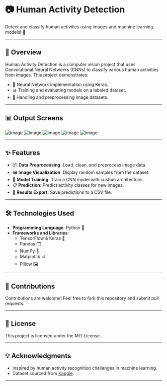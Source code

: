# 📷 **Human Activity Detection**  
Detect and classify human activities using images and machine learning models! 🎯  

---

## 📜 **Overview**  
Human Activity Detection is a computer vision project that uses Convolutional Neural Networks (CNNs) to classify various human activities from images. This project demonstrates:  
- 🧠 Neural Network implementation using Keras.  
- 📊 Training and evaluating models on a labeled dataset.  
- 📂 Handling and preprocessing image datasets.  

---

## 📊 **Output Screens**

![image](https://github.com/user-attachments/assets/822a3e32-518f-402b-9086-a8e105891db6)
![image](https://github.com/user-attachments/assets/8ddcb718-0356-4e1b-adaa-299893e68e6c)
![image](https://github.com/user-attachments/assets/14a97b7a-1948-4481-aae5-36487838a39c)
![image](https://github.com/user-attachments/assets/ccb7cda5-8e50-4cff-83c1-ca339e78773d)
![image](https://github.com/user-attachments/assets/116d4ec9-47af-4f7a-9cca-e357eade7156)

---

## ✨ **Features**  
- 📦 **Data Preprocessing**: Load, clean, and preprocess image data.  
- 🖼️ **Image Visualization**: Display random samples from the dataset.  
- 🧪 **Model Training**: Train a CNN model with custom architecture.  
- 📋 **Prediction**: Predict activity classes for new images.  
- 📝 **Results Export**: Save predictions to a CSV file.  

---

## 🛠️ **Technologies Used**  
- **Programming Language**: Python 🐍  
- **Frameworks and Libraries**:  
  - TensorFlow & Keras 🧠  
  - Pandas 🗂️  
  - NumPy 🔢  
  - Matplotlib 📊  
  - Pillow 🖼️  

---  


## 🤝 Contributions  
Contributions are welcome! Feel free to fork this repository and submit pull requests.  

---


## 📄 License  
This project is licensed under the MIT License.  

---

## 💡 Acknowledgments  
- Inspired by human activity recognition challenges in machine learning.  
- Dataset sourced from [Kaggle](https://www.kaggle.com).


---

